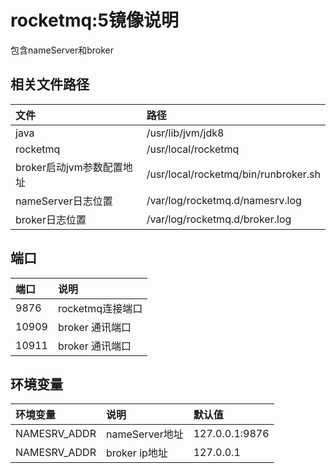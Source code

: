 # rocketmq:5镜像说明
包含nameServer和broker

## 相关文件路径
| 文件                | 路径           |
|:------------------|:-------------|
| java              | /usr/lib/jvm/jdk8 | 
| rocketmq          | /usr/local/rocketmq  | 
| broker启动jvm参数配置地址 | /usr/local/rocketmq/bin/runbroker.sh  |
| nameServer日志位置    |          /var/log/rocketmq.d/namesrv.log                             |
| broker日志位置        |    /var/log/rocketmq.d/broker.log                                                                  |


## 端口
| 端口    | 说明           |
|:------|:-------------|
| 9876  | rocketmq连接端口 | 
| 10909 | broker 通讯端口  | 
| 10911 | broker 通讯端口  |


## 环境变量
| 环境变量 | 说明           | 默认值            |
|:-----|:-------------|:---------------|
| NAMESRV_ADDR  | nameServer地址 | 127.0.0.1:9876 |
| NAMESRV_ADDR  | broker ip地址  | 127.0.0.1      |

